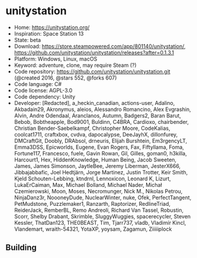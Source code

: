# unitystation

- Home: https://unitystation.org/
- Inspiration: Space Station 13
- State: beta
- Download: https://store.steampowered.com/app/801140/unitystation/, https://github.com/unitystation/unitystation/releases?after=0.1.3.1
- Platform: Windows, Linux, macOS
- Keyword: adventure, clone, may require Steam (?)
- Code repository: https://github.com/unitystation/unitystation.git (@created 2016, @stars 552, @forks 607)
- Code language: C#
- Code license: AGPL-3.0
- Code dependency: Unity
- Developer: [Redacted], a_heckin_canadian, actions-user, Adalino, Akbadain29, Akronymus, aleios, Alessandro Romancino, Alex Evgrashin, Alvin, Andre Odendaal, Aranclanos, Autumn, Badgers2, Baran Barut, Bebob, Bobtheapple, Bod9001, Buldinn, C4BRA, Cardioxo, chairbender, Christian Bender-Saebelkampf, Christopher Moore, CodeKalias, coolcat1711, craftxbox, cvdva, dapocalypse, DeeJayhX, dillonfurey, DMCraftGit, Doobly, DRAbsol, drneuris, Elijah Burshtein, Em3rgencyLT, Emma3DSS, Epicworlds, Eugene, Evan Rogers, Fax, Fiftyllama, Foma, Fortune117, Francesco, fuele, Gavin Rowan, Gil, Gilles, goman0, h3killa, Harcourt1, Hex, HiddenKnowledge, Human Being, Jacob Sweeten, James, James Simonson, JaytleBee, Jeremy Liberman, JesterX666, Jibbajabbafic, Joel Hedtjärn, Jorge Martinez, Justin Trotter, Keir Smith, Kjeld Schouten-Lebbing, ktndrnl, Lennoxicon, Leonard K, Lizurt, LukaErCaiman, Max, Michael Bolland, Michael Nader, Michał Czemierowski, Moon, Moses, Necromunger, Nick M., Nikolas Petrou, NinjaDanz3r, NoooneyDude, NuclearWinter, nuke, Ofek, PerfectTangent, PetMudstone, Puzzlemaker1, Ranzarth, Raptorizer, RedlineTriad, ReiderJack, RemberBL, Remo Andreoli, Richard Van Tassel, Robustin, Scorr, Shelby Drabant, Skrimble, SluggyWuggies, spacerecycler, Steven Kessler, ThatDan123, THE0BEAST, Tim, Tjarr737, vladb, Vladimír Kincl, Vlandemart, wraith-54321, YotaXP, yoysam, Zagamun, Ziiiiiplock

## Building
